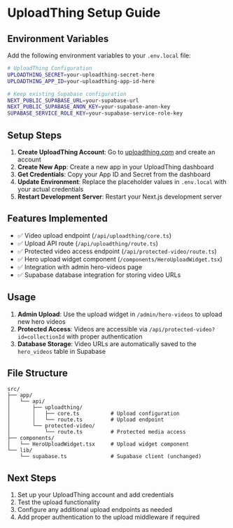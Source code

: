 # UploadThing Setup Guide

## Environment Variables

Add the following environment variables to your `.env.local` file:

```bash
# UploadThing Configuration
UPLOADTHING_SECRET=your-uploadthing-secret-here
UPLOADTHING_APP_ID=your-uploadthing-app-id-here

# Keep existing Supabase configuration
NEXT_PUBLIC_SUPABASE_URL=your-supabase-url
NEXT_PUBLIC_SUPABASE_ANON_KEY=your-supabase-anon-key
SUPABASE_SERVICE_ROLE_KEY=your-supabase-service-role-key
```

## Setup Steps

1. **Create UploadThing Account**: Go to [uploadthing.com](https://uploadthing.com) and create an account
2. **Create New App**: Create a new app in your UploadThing dashboard
3. **Get Credentials**: Copy your App ID and Secret from the dashboard
4. **Update Environment**: Replace the placeholder values in `.env.local` with your actual credentials
5. **Restart Development Server**: Restart your Next.js development server

## Features Implemented

- ✅ Video upload endpoint (`/api/uploadthing/core.ts`)
- ✅ Upload API route (`/api/uploadthing/route.ts`)
- ✅ Protected video access endpoint (`/api/protected-video/route.ts`)
- ✅ Hero upload widget component (`/components/HeroUploadWidget.tsx`)
- ✅ Integration with admin hero-videos page
- ✅ Supabase database integration for storing video URLs

## Usage

1. **Admin Upload**: Use the upload widget in `/admin/hero-videos` to upload new hero videos
2. **Protected Access**: Videos are accessible via `/api/protected-video?id=collectionId` with proper authentication
3. **Database Storage**: Video URLs are automatically saved to the `hero_videos` table in Supabase

## File Structure

```
src/
├── app/
│   └── api/
│       ├── uploadthing/
│       │   ├── core.ts          # Upload configuration
│       │   └── route.ts         # Upload endpoint
│       └── protected-video/
│           └── route.ts         # Protected media access
├── components/
│   └── HeroUploadWidget.tsx     # Upload widget component
└── lib/
    └── supabase.ts              # Supabase client (unchanged)
```

## Next Steps

1. Set up your UploadThing account and add credentials
2. Test the upload functionality
3. Configure any additional upload endpoints as needed
4. Add proper authentication to the upload middleware if required 